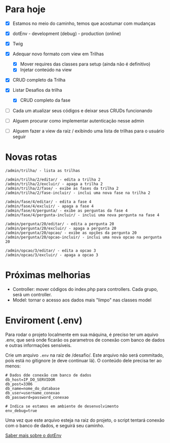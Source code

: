 # Para hoje

- [x] Estamos no meio do caminho, temos que acostumar com mudanças
- [x] dotEnv - development (debug) - production (online)
- [x] Twig
- [x] Adequar novo formato com view em Trilhas
  - [x] Mover requires das classes para setup (ainda não é definitivo)
  - [x] Injetar conteúdo na view
- [x] CRUD completo da Trilha
- [x] Listar Desafios da trilha
  - [x] CRUD completo da fase 
  
- [ ] Cada um atualizar seus códigos e deixar seus CRUDs funcionando
- [ ] Alguem procurar como implementar autenticação nesse admin
- [ ] Alguem fazer a view da raiz / exibindo uma lista de trilhas para o usuário seguir


# Novas rotas

```
/admin/trilha/ - lista as trilhas   

/admin/trilha/2/editar/ - edita a trilha 2
/admin/trilha/2/excluir/ - apaga a trilha 2
/admin/trilha/2/fase/ - exibe as fases da trilha 2
/admin/trilha/2/fase-incluir/ - inclui uma nova fase na trilha 2   

/admin/fase/4/editar/ - edita a fase 4
/admin/fase/4/excluir/ - apaga a fase 4
/admin/fase/4/pergunta/ - exibe as perguntas da fase 4
/admin/fase/4/pergunta-incluir/ - inclui uma nova pergunta na fase 4   

/admin/pergunta/20/editar/ - edita a pergunta 20
/admin/pergunta/20/excluir/ - apaga a pergunta 20
/admin/pergunta/20/opcao/ - exibe as opções da pergunta 20
/admin/pergunta/20/opcao-incluir/ - inclui uma nova opcao na pergunta 20   

/admin/opcao/3/editar/ - edita a opcao 3
/admin/opcao/3/excluir/ - apaga a opcao 3
```

# Próximas melhorias

- Controller: mover códigos do index.php para controllers. Cada grupo, será um controller.
- Model: tornar o acesso aos dados mais "limpo" nas classes model

# Enviroment (.env)

Para rodar o projeto localmente em sua máquina, é preciso ter um aquivo .env, que será onde ficarão os parametros de conexão com banco de dados e outras informações sensíveis.

Crie um arquivo ```.env``` na raiz de /desafio/. Este arquivo não será commitado, pois está no gitignore (e deve continuar lá). O conteúdo dele precisa ter ao menos:

```
# Dados dde conexão com banco de dados
db_host=IP_DO_SERVIDOR
db_post=3306
db_name=nome_do_database
db_user=username_conexao
db_password=password_conexao

# Indica se estamos em ambiente de desenvolvimento
env_debug=true
```

Uma vez que este arquivo esteja na raiz do projeto, o script tentará conexão com o banco de dados, e seguirá seu caminho.

[Saber mais sobre o dotEnv](https://github.com/vlucas/phpdotenv)
